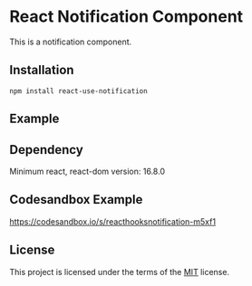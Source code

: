# React Notification Component

This is a notification component.

## Installation

`npm install react-use-notification`

## Example

## Dependency

Minimum react, react-dom version: 16.8.0

## Codesandbox Example

https://codesandbox.io/s/reacthooksnotification-m5xf1

## License

This project is licensed under the terms of the [MIT](https://github.com/ahmetkapusuz/react-use-notification/blob/master/LICENSE) license.
